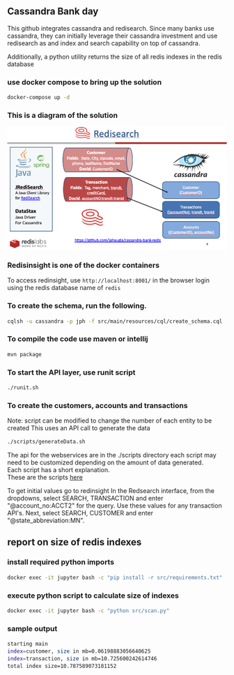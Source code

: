 ## Cassandra Bank day
This github integrates cassandra and redisearch.  Since many banks use cassandra, they can initially leverage their cassandra investment and use redisearch as and index and search capability on top of cassandra.  

Additionally, a python utility returns the size of all redis indexes in the redis database

### use docker compose to bring up the solution
```bash
docker-compose up -d
```

### This is a diagram of the solution
![diagram solution](images/diagram.png)

### Redisinsight is one of the docker containers
To access redinsight, use `http://localhost:8001/` in the browser
login using the redis  database name of `redis`

### To create the schema, run the following.  
```bash
cqlsh -u cassandra -p jph -f src/main/resources/cql/create_schema.cql 
```
### To compile the code use maven or intellij
```bash
mvn package
```

### To start the API layer, use runit script
```bash
./runit.sh
```
### To create the customers, accounts and transactions
Note: script can be modified to change the number of each entity to be created
This uses an API call to generate the data
```bash
./scripts/generateData.sh	
```
The api for the webservices are in the ./scripts directory each script may need to be customized depending on the amount of data generated.  
Each script has a short explanation.  
These are the scripts
[here](scripts)


To get initial values go to redinsight
In the Redsearch interface, from the dropdowns, select SEARCH, TRANSACTION and enter "@account_no:ACCT2" for the query.  Use these values for any transaction API's.  Next, select SEARCH, CUSTOMER and enter "@state_abbreviation:MN".

## report on size of redis indexes

### install required python imports
```bash
docker exec -it jupyter bash -c "pip install -r src/requirements.txt"
```

### execute python script to calculate size of indexes
```bash
docker exec -it jupyter bash -c "python src/scan.py"
```
### sample output
```bash
starting main
index=customer, size in mb=0.06198883056640625
index=transaction, size in mb=10.725600242614746
total index size=10.787589073181152
```
